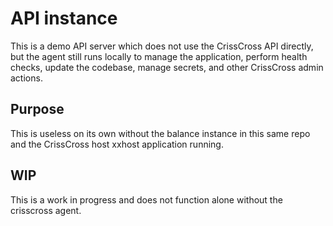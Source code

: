 # API instance
This is a demo API server which does not use the CrissCross API directly, but the
agent still runs locally to manage the application, perform health checks,
update the codebase, manage secrets, and other CrissCross admin actions.

## Purpose
This is useless on its own without the balance instance in this same repo and the
CrissCross host xxhost application running.

## WIP
This is a work in progress and does not function alone without the crisscross agent.

